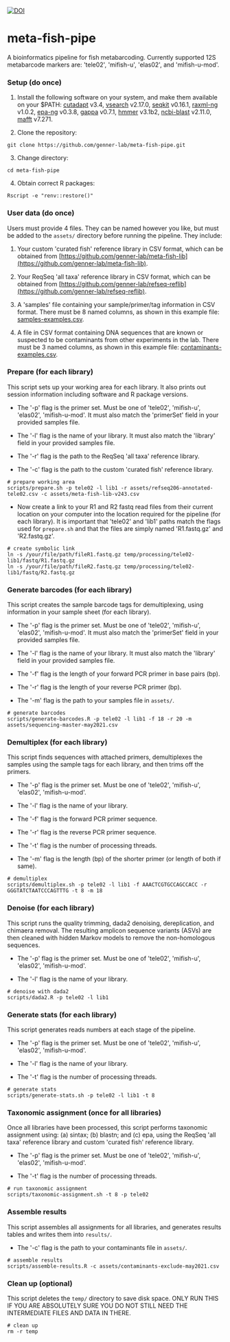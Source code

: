 [![DOI](https://zenodo.org/badge/xxx.svg)](https://zenodo.org/badge/latestdoi/xxx)

# meta-fish-pipe

A bioinformatics pipeline for fish metabarcoding. Currently supported 12S metabarcode markers are: 'tele02', 'mifish-u', 'elas02', and 'mifish-u-mod'.

### Setup (do once)

1. Install the following software on your system, and make them available on your $PATH: [cutadapt](https://github.com/marcelm/cutadapt) v3.4, [vsearch](https://github.com/torognes/vsearch) v2.17.0, [seqkit](https://github.com/shenwei356/seqkit) v0.16.1, [raxml-ng](https://github.com/amkozlov/raxml-ng) v1.0.2, [epa-ng](https://github.com/Pbdas/epa-ng) v0.3.8, [gappa](https://github.com/lczech/gappa) v0.7.1, [hmmer](http://hmmer.org/) v3.1b2, [ncbi-blast](https://blast.ncbi.nlm.nih.gov/Blast.cgi?CMD=Web&PAGE_TYPE=BlastDocs&DOC_TYPE=Download) v2.11.0, [mafft](http://mafft.cbrc.jp/alignment/software/) v7.271.

2. Clone the repository:

```
git clone https://github.com/genner-lab/meta-fish-pipe.git
```

3. Change directory:

```
cd meta-fish-pipe
```

4. Obtain correct R packages:

```
Rscript -e "renv::restore()"
```

### User data (do once)

Users must provide 4 files. They can be named however you like, but must be added to the `assets/` directory before running the pipeline. They include:

1. Your custom 'curated fish' reference library in CSV format, which can be obtained from [https://github.com/genner-lab/meta-fish-lib](https://github.com/genner-lab/meta-fish-lib).

2. Your ReqSeq 'all taxa' reference library in CSV format, which can be obtained from [https://github.com/genner-lab/refseq-reflib](https://github.com/genner-lab/refseq-reflib).

3. A 'samples' file containing your sample/primer/tag information in CSV format. There must be 8 named columns, as shown in this example file: [samples-examples.csv](assets/samples-examples.csv).

4. A file in CSV format containing DNA sequences that are known or suspected to be contaminants from other experiments in the lab. There must be 3 named columns, as shown in this example file: [contaminants-examples.csv](assets/contaminants-examples.csv).

### Prepare (for each library)

This script sets up your working area for each library. It also prints out session information including software and R package versions.

- The '-p' flag is the primer set. Must be one of 'tele02', 'mifish-u', 'elas02', 'mifish-u-mod'. It must also match the 'primerSet' field in your provided samples file.

- The '-l' flag is the name of your library. It must also match the 'library' field in your provided samples file.

- The '-r' flag is the path to the ReqSeq 'all taxa' reference library.

- The '-c' flag is the path to the custom 'curated fish' reference library.

```
# prepare working area
scripts/prepare.sh -p tele02 -l lib1 -r assets/refseq206-annotated-tele02.csv -c assets/meta-fish-lib-v243.csv
```

- Now create a link to your R1 and R2 fastq read files from their current location on your computer into the location required for the pipeline (for each library). It is important that 'tele02' and 'lib1' paths match the flags used for `prepare.sh` and that the files are simply named 'R1.fastq.gz' and 'R2.fastq.gz'. 

```
# create symbolic link
ln -s /your/file/path/fileR1.fastq.gz temp/processing/tele02-lib1/fastq/R1.fastq.gz
ln -s /your/file/path/fileR2.fastq.gz temp/processing/tele02-lib1/fastq/R2.fastq.gz

```


### Generate barcodes (for each library)

This script creates the sample barcode tags for demultiplexing, using information in your sample sheet (for each library).

- The '-p' flag is the primer set. Must be one of 'tele02', 'mifish-u', 'elas02', 'mifish-u-mod'. It must also match the 'primerSet' field in your provided samples file.

- The '-l' flag is the name of your library. It must also match the 'library' field in your provided samples file.

- The '-f' flag is the length of your forward PCR primer in base pairs (bp).

- The '-r' flag is the length of your reverse PCR primer (bp).

- The '-m' flag is the path to your samples file in `assets/`.

```
# generate barcodes
scripts/generate-barcodes.R -p tele02 -l lib1 -f 18 -r 20 -m assets/sequencing-master-may2021.csv
```

### Demultiplex (for each library)

This script finds sequences with attached primers, demultiplexes the samples using the sample tags for each library, and then trims off the primers.

- The '-p' flag is the primer set. Must be one of 'tele02', 'mifish-u', 'elas02', 'mifish-u-mod'.

- The '-l' flag is the name of your library.

- The '-f' flag is the forward PCR primer sequence.

- The '-r' flag is the reverse PCR primer sequence.

- The '-t' flag is the number of processing threads.

- The '-m' flag is the length (bp) of the shorter primer (or length of both if same).

```
# demultiplex
scripts/demultiplex.sh -p tele02 -l lib1 -f AAACTCGTGCCAGCCACC -r GGGTATCTAATCCCAGTTTG -t 8 -m 18
```

### Denoise (for each library)

This script runs the quality trimming, dada2 denoising, dereplication, and chimaera removal. The resulting amplicon sequence variants (ASVs) are then cleaned with hidden Markov models to remove the non-homologous sequences.

- The '-p' flag is the primer set. Must be one of 'tele02', 'mifish-u', 'elas02', 'mifish-u-mod'.

- The '-l' flag is the name of your library.

```
# denoise with dada2
scripts/dada2.R -p tele02 -l lib1
```

### Generate stats (for each library)

This script generates reads numbers at each stage of the pipeline. 

- The '-p' flag is the primer set. Must be one of 'tele02', 'mifish-u', 'elas02', 'mifish-u-mod'.

- The '-l' flag is the name of your library.

- The '-t' flag is the number of processing threads.

```
# generate stats
scripts/generate-stats.sh -p tele02 -l lib1 -t 8
```

### Taxonomic assignment (once for all libraries)

Once all libraries have been processed, this script performs taxonomic assignment using: (a) sintax; (b) blastn; and (c) epa, using the ReqSeq 'all taxa' reference library and custom 'curated fish' reference library.

- The '-p' flag is the primer set. Must be one of 'tele02', 'mifish-u', 'elas02', 'mifish-u-mod'.

- The '-t' flag is the number of processing threads.

```
# run taxonomic assignment
scripts/taxonomic-assignment.sh -t 8 -p tele02
```

### Assemble results

This script assembles all assignments for all libraries, and generates results tables and writes them into `results/`.

- The '-c' flag is the path to your contaminants file in `assets/`.

```
# assemble results
scripts/assemble-results.R -c assets/contaminants-exclude-may2021.csv
```


### Clean up (optional)

This script deletes the `temp/` directory to save disk space. ONLY RUN THIS IF YOU ARE ABSOLUTELY SURE YOU DO NOT STILL NEED THE INTERMEDIATE FILES AND DATA IN THERE. 

```
# clean up
rm -r temp
```
